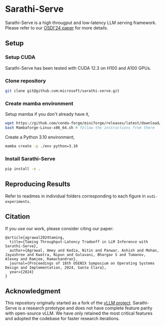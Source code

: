 # Sarathi-Serve

Sarathi-Serve is a high througput and low-latency LLM serving framework. Please refer to our [OSDI'24 paper](https://www.usenix.org/conference/osdi24/presentation/agrawal) for more details. 

## Setup

### Setup CUDA

Sarathi-Serve has been tested with CUDA 12.3 on H100 and A100 GPUs.

### Clone repository

```sh
git clone git@github.com:microsoft/sarathi-serve.git
```

### Create mamba environment

Setup mamba if you don't already have it,

```sh
wget https://github.com/conda-forge/miniforge/releases/latest/download/Mambaforge-Linux-x86_64.sh
bash Mambaforge-Linux-x86_64.sh # follow the instructions from there
```

Create a Python 3.10 environment,

```sh
mamba create -p ./env python=3.10  
```

### Install Sarathi-Serve

```sh
pip install -e .
```

## Reproducing Results

Refer to readmes in individual folders corresponding to each figure in `osdi-experiments`.

## Citation

If you use our work, please consider citing our paper:

```
@article{agrawal2024taming,
  title={Taming Throughput-Latency Tradeoff in LLM Inference with Sarathi-Serve},
  author={Agrawal, Amey and Kedia, Nitin and Panwar, Ashish and Mohan, Jayashree and Kwatra, Nipun and Gulavani, Bhargav S and Tumanov, Alexey and Ramjee, Ramachandran},
  journal={Proceedings of 18th USENIX Symposium on Operating Systems Design and Implementation, 2024, Santa Clara},
  year={2024}
}
```

## Acknowledgment

This repository originally started as a fork of the [vLLM project](https://vllm-project.github.io/). Sarathi-Serve is a research prototype and does not have complete feature parity with open-source vLLM. We have only retained the most critical features and adopted the codebase for faster research iterations.
